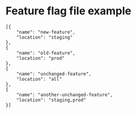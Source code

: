 <!--
# Copyright 2022, 2024 IBM Inc. All rights reserved
# SPDX-License-Identifier: Apache2.0
# Last updated: 2024-07-25
-->

# Feature flag file example


```
[{
    "name": "new-feature",
    "location": "staging"
},
{
    "name": "old-feature",
    "location": "prod"
},
{
    "name": "unchanged-feature",
    "location": "all"
},
{
    "name": "another-unchanged-feature",
    "location": "staging,prod"
}]
```

